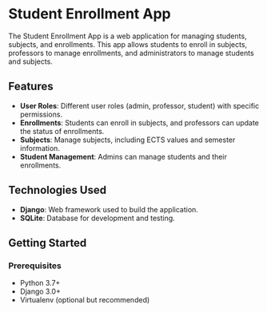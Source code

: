 # Student Enrollment App

The Student Enrollment App is a web application for managing students, subjects, and enrollments. This app allows students to enroll in subjects, professors to manage enrollments, and administrators to manage students and subjects.

## Features

- **User Roles**: Different user roles (admin, professor, student) with specific permissions.
- **Enrollments**: Students can enroll in subjects, and professors can update the status of enrollments.
- **Subjects**: Manage subjects, including ECTS values and semester information.
- **Student Management**: Admins can manage students and their enrollments.

## Technologies Used

- **Django**: Web framework used to build the application.
- **SQLite**: Database for development and testing.
  
## Getting Started

### Prerequisites

- Python 3.7+
- Django 3.0+
- Virtualenv (optional but recommended)
